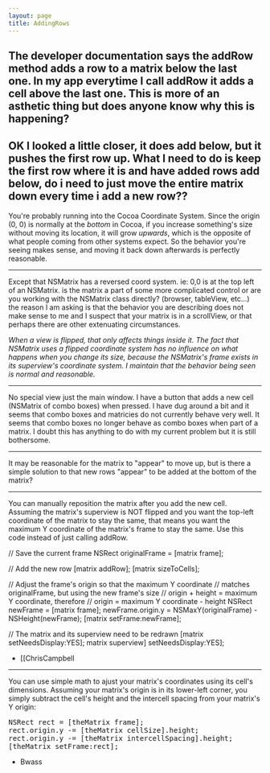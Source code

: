 ```yaml
---
layout: page
title: AddingRows
---
```


The developer documentation says the addRow method adds a row to a matrix below the last one.  In my app everytime I call addRow it adds a cell above the last one.  This is more of an asthetic thing but does anyone know why this is happening?
----
OK I looked a little closer, it does add below, but it pushes the first row up.  What I need to do is keep the first row where it is and have added rows add below, do i need to just move the entire matrix down every time i add a new row??
----
You're probably running into the Cocoa Coordinate System. Since the origin (0, 0) is normally at the *bottom* in Cocoa, if you increase something's size without moving its location, it will grow *upwards*, which is the opposite of what people coming from other systems expect. So the behavior you're seeing makes sense, and moving it back down afterwards is perfectly reasonable.

----

Except that NSMatrix has a reversed coord system.  ie: 0,0 is at the top left of an NSMatrix.  is the matrix a part of some more complicated control or are you working with the NSMatrix class directly? (browser, tableView, etc...)  the reason I am asking is that the behavior you are describing does not make sense to me and I suspect that your matrix is in a scrollView, or that perhaps there are other extenuating circumstances.

*When a view is flipped, that only affects things inside it. The fact that NSMatrix uses a flipped coordinate system has no influence on what happens when you change its size, because the NSMatrix's frame exists in its superview's coordinate system. I maintain that the behavior being seen is normal and reasonable.*

----

No special view just the main window. I have a button that adds a new cell (NSMatrix of combo boxes) when pressed.  I have dug around a bit and it seems that combo boxes and matricies do not currently behave very well.  It seems that combo boxes no longer behave as combo boxes when part of a matrix.  I doubt this has anything to do with my current problem but it is still bothersome.

----

It may be reasonable for the matrix to "appear" to move up, but is there a simple solution to that new rows "appear" to be added at the bottom of the matrix?

----

You can manually reposition the matrix after you add the new cell. Assuming the matrix's superview is NOT flipped and you want the top-left coordinate of the matrix to stay the same, that means you want the maximum Y coordinate of the matrix's frame to stay the same. Use this code instead of just calling addRow.

    
// Save the current frame
NSRect originalFrame = [matrix frame];

// Add the new row
[matrix addRow];
[matrix sizeToCells];

// Adjust the frame's origin so that the maximum Y coordinate
// matches originalFrame, but using the new frame's size
// origin + height = maximum Y coordinate, therefore
// origin = maximum Y coordinate - height
NSRect newFrame = [matrix frame];
newFrame.origin.y = NSMaxY(originalFrame) - NSHeight(newFrame);
[matrix setFrame:newFrame];

// The matrix and its superview need to be redrawn
[matrix setNeedsDisplay:YES];
matrix superview] setNeedsDisplay:YES];



- [[ChrisCampbell

----

You can use simple math to ajust your matrix's coordinates using its cell's dimensions. Assuming your matrix's origin is in its lower-left corner, you simply subtract the cell's height and the intercell spacing from your matrix's Y origin:

<pre>
NSRect rect = [theMatrix frame];
rect.origin.y -= [theMatrix cellSize].height;
rect.origin.y -= [theMatrix intercellSpacing].height;
[theMatrix setFrame:rect];
</pre>

- Bwass

